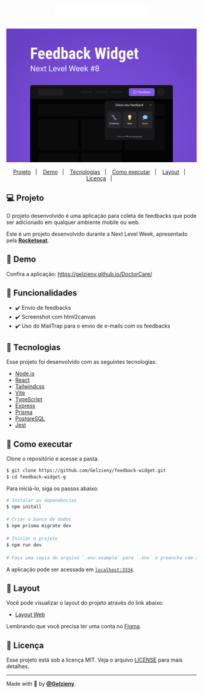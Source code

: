 <h1 align="center">
  <img alt="beauty salon" title="beauty salon" src=".github/title.png" width="250px" />
</h1>

<p align="center">
  <img alt="Next Level Week #8" src=".github/logo.png" />
</p>

<p align="center">
  <a href="#-projeto">Projeto</a>&nbsp;&nbsp;&nbsp;|&nbsp;&nbsp;&nbsp;
  <a href="#-demo">Demo</a>&nbsp;&nbsp;&nbsp;|&nbsp;&nbsp;&nbsp;
  <a href="#-tecnologias">Tecnologias</a>&nbsp;&nbsp;&nbsp;|&nbsp;&nbsp;&nbsp;
  <a href="#-como-executar">Como executar</a>&nbsp;&nbsp;&nbsp;|&nbsp;&nbsp;&nbsp;
  <a href="#-layout">Layout</a>&nbsp;&nbsp;&nbsp;|&nbsp;&nbsp;&nbsp;
  <a href="#-license">Licença</a>&nbsp;&nbsp;&nbsp;|&nbsp;&nbsp;&nbsp;
</p>

## 💻 Projeto

O projeto desenvolvido é uma aplicação para coleta de feedbacks que pode ser adicionado em qualquer ambiente mobile ou web.

Este é um projeto desenvolvido durante a Next Level Week, apresentado pela **[Rocketseat](https://www.rocketseat.com.br)**.

## 📱 Demo

Confira a aplicação: https://gelzieny.github.io/DoctorCare/

## 🎯 Funcionalidades

- ✔️ Envio de feedbacks
- ✔️ Screenshot com html2canvas
- ✔️ Uso do MailTrap para o envio de e-mails com os feedbacks

## 🧪 Tecnologias

Esse projeto foi desenvolvido com as seguintes tecnologias:

- [Node.js](https://nodejs.org)
- [React](https://reactjs.org)
- [Tailwindcss](https://tailwindcss.com)
- [Vite](https://vitejs.dev)
- [TypeScript](https://www.typescriptlang.org)
- [Express](https://expressjs.com)
- [Prisma](https://www.prisma.io)
- [PostgreSQL](https://www.postgresql.org)
- [Jest](https://jestjs.io)

## 🚀 Como executar

Clone o repositório e acesse a pasta.

```bash
$ git clone https://github.com/Gelzieny/feedback-widget.git
$ cd feedback-widget-g
```

Para iniciá-lo, siga os passos abaixo:

```bash
# Instalar as dependências
$ npm install

# Criar o banco de dados
$ npm prisma migrate dev

# Iniciar o projeto
$ npm run dev

# Faça uma copia do arquivo `.env.example` para `.env` e preencha com as suas credenciais
```

A aplicação pode ser acessada em [`localhost:3334`](http://localhost:3334).

## 🔖 Layout

Você pode visualizar o layout do projeto através do link abaixo:

- [Layout Web](<https://www.figma.com/file/x47rWc2NGU60S5wzMoKbLW/Feedback-Widget-(Community)?node-id=7%3A3>)

Lembrando que você precisa ter uma conta no [Figma](http://figma.com/).

## 📝 Licença

Esse projeto está sob a licença MIT. Veja o arquivo [LICENSE](LICENSE.md) para mais detalhes.

---

Made with 💜 by **[@Gelzieny](https://www.linkedin.com/in/gelzieny-r-martins-180551106/)**.
